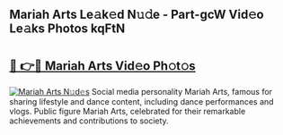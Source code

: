 ## Mariah Arts Le𝚊k𝚎d N𝚞𝚍e - Part-gcW Vid𝚎o Le𝚊ks Photos kqFtN

# <h2><a href="http://fbfergc.evod.top/?m=Mariah+Arts">🔗 👉🔴 Mariah Arts Vid𝚎o Ph𝚘t𝚘s</a></h2>

[![Mariah Arts N𝚞d𝚎s](https://i.imgur.com/8V9OHl7.gif)](http://fbfergc.evod.top/?m=Mariah+Arts)
Social media personality Mariah Arts, famous for sharing lifestyle and dance content, including dance performances and vlogs. Public figure Mariah Arts, celebrated for their remarkable achievements and contributions to society. 
